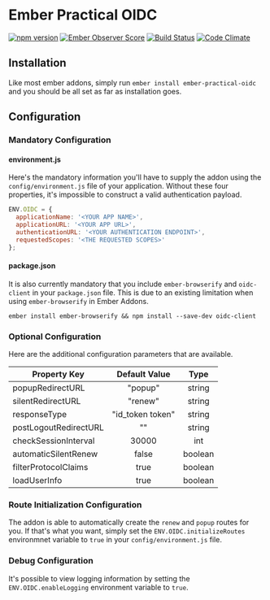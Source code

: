 # Ember Practical OIDC

[![npm version](https://badge.fury.io/js/ember-practical-oidc.svg)](https://badge.fury.io/js/ember-practical-oidc)
[![Ember Observer Score](https://emberobserver.com/badges/ember-practical-oidc.svg)](https://emberobserver.com/addons/ember-practical-oidc)
[![Build Status](https://travis-ci.org/BellGasp/ember-practical-oidc.svg?branch=master)](https://travis-ci.org/BellGasp/ember-practical-oidc)
[![Code Climate](https://codeclimate.com/github/BellGasp/ember-practical-oidc/badges/gpa.svg)](https://codeclimate.com/github/BellGasp/ember-practical-oidc)

## Installation

Like most ember addons, simply run `ember install ember-practical-oidc` and you should be all set as far as installation goes.

## Configuration

### Mandatory Configuration

#### environment.js
Here's the mandatory information you'll have to supply the addon using the `config/environment.js` file of your application. Without these four properties, it's impossible to construct a valid authentication payload.

```js
ENV.OIDC = {
  applicationName: '<YOUR APP NAME>',
  applicationURL: '<YOUR APP URL>',
  authenticationURL: '<YOUR AUTHENTICATION ENDPOINT>',
  requestedScopes: '<THE REQUESTED SCOPES>'
};
```

#### package.json
It is also currently mandatory that you include `ember-browserify` and `oidc-client` in your `package.json` file. This is due to an existing limitation when using `ember-browserify` in Ember Addons.

`ember install ember-browserify && npm install --save-dev oidc-client`

### Optional Configuration

Here are the additional configuration parameters that are available.

| Property Key | Default Value | Type |
|---|:-------------:|:------:|
| popupRedirectURL | "popup" | string |
| silentRedirectURL | "renew" | string |
| responseType | "id_token token" | string |
| postLogoutRedirectURL | "" | string |
| checkSessionInterval | 30000 | int |
| automaticSilentRenew | false | boolean |
| filterProtocolClaims | true | boolean |
| loadUserInfo | true | boolean |

### Route Initialization Configuration

The addon is able to automatically create the `renew` and `popup` routes for you. If that's what you want, simply set the `ENV.OIDC.initializeRoutes` environmnet variable to `true` in your `config/environment.js` file.

### Debug Configuration

It's possible to view logging information by setting the `ENV.OIDC.enableLogging` environment variable to `true`.
